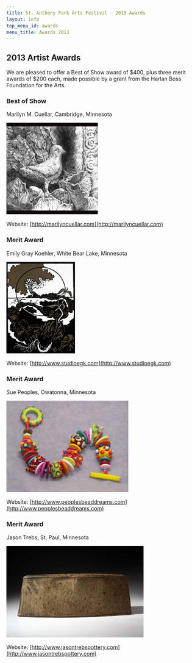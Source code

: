 ```yaml
---
title: St. Anthony Park Arts Festival - 2013 Awards
layout: info
top_menu_id: awards
menu_title: Awards 2013
---
```


## 2013 Artist Awards

We are pleased to offer a Best of Show award of $400, plus three merit awards of $200 each, 
made possible by a grant from the Harlan Boss Foundation for the Arts.

### Best of Show

Marilyn M. Cuellar, Cambridge, Minnesota

<div class='whopic'>
	<img height='240' src='/images/past_artists/75640.342096.jpg'>
</div>

Website: [http://marilyncuellar.com](http://marilyncuellar.com)

### Merit Award

Emily Gray Koehler, White Bear Lake, Minnesota

<div class='whopic'>
<img height='240' src='/images/past_artists/77517.344696.jpg'>
</div>

Website: [http://www.studioegk.com](http://www.studioegk.com)

### Merit Award

Sue Peoples, Owatonna, Minnesota

<div class='whopic'>
<img height='240' src='/images/past_artists/73971.329899.jpg'>
</div>

Website: [http://www.peoplesbeaddreams.com](http://www.peoplesbeaddreams.com)

### Merit Award

Jason Trebs, St. Paul, Minnesota

<div class='whopic'>
<img height='240' src='/images/past_artists/78050.346595.jpg'>
</div>

Website: [http://www.jasontrebspottery.com](http://www.jasontrebspottery.com)

